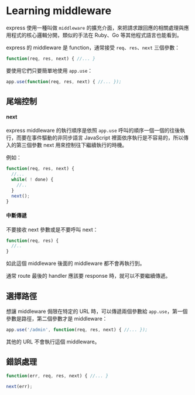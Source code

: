 # Learning middleware

express 使用一種叫做 `middleware` 的擴充介面，來把請求跟回應的相關處理與應用程式的核心邏輯分開，類似的手法在 Ruby、Go 等其他程式語言也能看到。

express 的 middleware 是 function，通常接受 `req`、`res`、`next` 三個參數：

```js
function(req, res, next) { //... }
```

要使用它們只要簡單地使用 `app.use`：

```js
app.use(function(req, res, next) { //... });
```

## 尾端控制

#### next

express middleware 的執行順序是依照 `app.use` 呼叫的順序一個一個的往後執行，而要在事件驅動的非同步語言 JavaScript 裡面依序執行是不容易的，所以傳入的第三個參數 next 用來控制往下繼續執行的時機。

例如：

```js
function(req, res, next) {
  //...
  while( ! done) {
    //..
  }
  next();
}
```

#### 中斷傳遞

不要接收 next 參數或是不要呼叫 next：

```js
function(req, res) {
  //..
}
```

如此這個 middleware 後面的 middleware 都不會再執行到。

通常 route 最後的 handler 應該要 response 時，就可以不要繼續傳遞。

## 選擇路徑

想讓 middleware 侷限在特定的 URL 時，可以傳遞兩個參數給 `app.use`，第一個參數是路徑，第二個參數才是 middleware：

```js
app.use('/admin', function(req, res, next) { //... });
```

其他的 URL 不會執行這個 middleware。

## 錯誤處理

```js
function(err, req, res, next) { //... }
```

```js
next(err);
```
